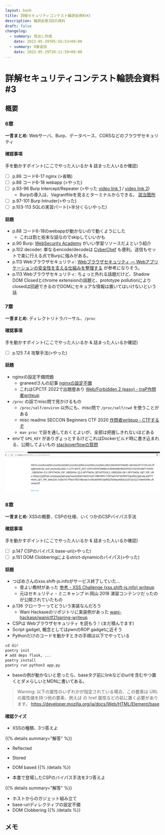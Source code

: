 ```yaml
---
layout: book
title: 詳解セキュリティコンテスト輪読会資料#3
description: 輪読会第3回の資料
draft: false
changelog:
  - summary: 見出し作成
    date: 2022-05-29T05:56:53+09:00
  - summary: 8章追加
    date: 2022-05-29T20:11:50+09:00
---
```


# 詳解セキュリティコンテスト輪読会資料#3

## 概要

### 6章

**一言まとめ**: Webサーバ、Burp、データベース、CORSなどのブラウザセキュリティ

#### 確認事項

手を動かすポイント(ここでやった人いるか & 詰まった人いるか確認)

- [ ] p.86 コード6-17 nginx (>省略)
- [ ] p.88 コード6-18 webapp (>やった)
- [ ] p.93-96 Burp Intercept/Repeater (>やった [video link 1](https://drive.google.com/file/d/1NQvetUmg3WxDFRAVBro6ZTRbi2y6INFL/view?usp=sharing) / [video link 2](https://drive.google.com/file/d/1dkgJUOvK7n3PfpfBgZ4Xoj4A4t9g8heL/view?usp=sharing))
  - Burpの導入は、Vagrantfileを見るとターミナルからできる。 [該当箇所](https://github.com/ctfbook/2nd/blob/c364a010b936eb428c70e91b656965a9b2e95bec/dist/Vagrantfile#L73-L79)
- [ ] p.97-101 Burp Intruder(>やった)
- [ ] p.103-113 SQLの実習パート(>半分くらいやった)

#### 話題

- p.88 コード6-18のwebappが動かないので動くようにした
  - これは割と些末な話なのでskipしていいかも
- p.90 Burp: [WebSecurity Academy](https://portswigger.net/web-security) がいい学習リソースだよという紹介
- p.102 decoder: 単なるencode/decodeは [CyberChef](https://gchq.github.io/CyberChef/) も便利。送信もセットで楽に行える点でBurpに強みがある。
- p.113 Webブラウザセキュリティ: [Webブラウザセキュリティ ― Webアプリケーションの安全性を支える仕組みを整理する](https://www.lambdanote.com/products/wbs) が参考になりそう。
- p.113 Webブラウザセキュリティ: ちょっと外れる話題だけど、Shadow DOM Closedとchrome extensionの話題と、prototype pollutionによりclosedは回避できるのでDOMにセキュアな情報は置いてはいけないという話

### 7章

**一言まとめ**: ディレクトリトラバーサル、`/proc`

#### 確認事項

手を動かすポイント(ここでやった人いるか & 詰まった人いるか確認)

- [ ] p.125 7.4 攻撃手法(>やった)

#### 話題

- nginxの設定不備問題
  - graneedさんの記事 [nginxの設定不備](https://graneed.hatenablog.com/entry/2019/12/29/115100#nginx%E3%81%AE%E8%A8%AD%E5%AE%9A%E4%B8%8D%E5%82%99)
  - これはCPCTF 2022で出題歴あり [Web/Forbidden 2 (easy) - traP作問者writeup](https://trap.jp/post/1237/)
- `/proc` の話でmisc問で見かけるもの
  - `/proc/self/environ` 以外にも、misc問で `/proc/self/cwd` を使うことがある
  - misc readme SECCON Beginners CTF 2020 [作問者writeup - CTFするぞ](https://ptr-yudai.hatenablog.com/entry/2020/05/24/174914#Misc-272pts-readme-71-solves)
  - `man proc` で目を通しておくとよいが、全部は把握しきれないほどある
- envで `GPG_KEY` がありぎょっとするけどこれはDockerビルド時に書き込まれる、公開してよいもの [stackoverflowの質問](https://stackoverflow.com/questions/50751952/why-do-the-official-docker-python-images-include-a-gpg-key-environment-variable)

![p-1](p-1.jpg)

### 8章

**一言まとめ**: XSSの概要、CSPの仕様、いくつかのCSPバイパス手法

#### 確認事項

手を動かすポイント(ここでやった人いるか & 詰まった人いるか確認)

- [ ] p.147 CSPのバイパス base-uri(>やった)
- [ ] p.151 DOM Clobberingによるstrict-dynamicのバイパス(>やった)

#### 話題

- つばめさんのxss.shift-js.infoがサービス終了していた...
  - 昔よい教材があった [参考 - XSS Challenge (xss.shift-js.info) writeup](https://akouryy.hatenablog.jp/entry/ctf/xss.shift-js.info)
  - 元はセキュリティ・ミニキャンプ in 岡山 2018 演習コンテンツだったのが公開されていたもの
- p.136 クローラーってどういう実装なんだろう
  - Wani Hackaseのリポジトリに実装例があった [wani-hackase/wanictf21spring-writeup](https://github.com/wani-hackase/wanictf21spring-writeup/blob/b6888c5d23e28935e4729d46e47502bef89a5481/web/wani_request_2/src/api/app.js)
- CSPは Webブラウザセキュリティ を読もう！(まだ積んでます)
- Script gadget, 概念としてはpwnのROP gadgetに近そう
- Pythonだけのコードを動かすときの手順は以下でやっている

```text
cd dir
poetry init
# add deps flask, ...
poetry install
poetry run python3 app.py
```

- baseの例が動かないと思ったら、baseタグ前にlinkなどのurlを含むやつ置くとダメらしいとMDNに書いてある。

> Warning: 以下の属性のいずれかが指定されている場合、この要素は URL の属性値を持つ他の要素、例えば <link> の href 属性などの前に置く必要があります。
> https://developer.mozilla.org/ja/docs/Web/HTML/Element/base

#### 確認クイズ

- XSSの種類、3つ答えよ

{{% details summary="解答" %}}
- Reflected
- Stored
- DOM based
{{% /details %}}

- 本書で登場したCSPのバイパス手法を3つ答えよ

{{% details summary="解答" %}}
- ホストからのガジェット組み立て
- base-uriディレクティブの設定不備
- DOM Clobbering
{{% /details %}}


## メモ


